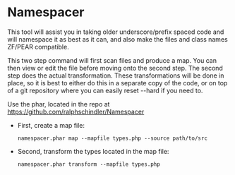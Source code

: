 Namespacer
==========

This tool will assist you in taking older underscore/prefix spaced code
and will namespace it as best as it can, and also make the files and class
names ZF/PEAR compatible.

This two step command will first scan files and produce a map.  You can
then view or edit the file before moving onto the second step.  The
second step does the actual transformation.  These transformations will
be done in place, so it is best to either do this in a separate copy of
the code, or on top of a git repository where you can easily reset --hard
if you need to.

Use the phar, located in the repo at
https://github.com/ralphschindler/Namespacer

* First, create a map file:

    ```
    namespacer.phar map --mapfile types.php --source path/to/src
    ```

* Second, transform the types located in the map file:

    ```
    namespacer.phar transform --mapfile types.php
    ```
